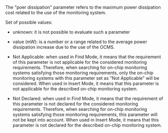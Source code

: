 The "poer dissipation" parameter refers to the maximum power dissipation cost related to the use of the monitoring system.

Set of possible values:

- unknown: it is not possible to evaluate such a parameter

- value (mW): is a number or a range related to the average power dissipation increase due to the use of the OCMS.

- Not Applicable: when used in Find Mode, it means that the requirement of this parameter is not applicable for the considered monitoring requirements. Therefore, when searching for on-chip monitoring systems satisfying those monitoring requirements, only the on-chip monitoring systems with this parameter set as "Not Applicable" will be considered. When used in Insert Mode, it means that this parameter is not applicable for the described on-chip monitoring system.

- Not Declared: when used in Find Mode, it means that the requirement of this parameter is not declared for the considered monitoring requirements. Therefore, when searching for on-chip monitoring systems satisfying those monitoring requirements, this parameter will not be kept into account. When used in Insert Mode, it means that this parameter is not declared for the described on-chip monitoring system.
